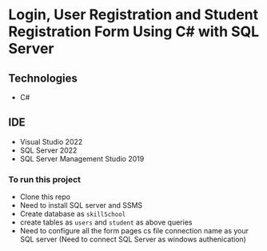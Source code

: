 # Login, User Registration and Student Registration Form Using C# with SQL Server
## Technologies 
- C#
## IDE
- Visual Studio 2022
- SQL Server 2022
- SQL Server Management Studio 2019
### To run this project
- Clone this repo
- Need to install SQL server and SSMS
- Create database as `skillSchool`
- create tables as `users` and `student` as above queries
- Need to configure all the form pages cs file connection name as your SQL server (Need to connect SQL Server as windows authenication) 
